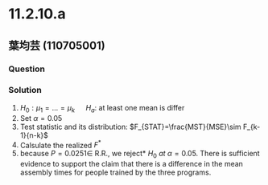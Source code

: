 # 11.2.10.a
## 葉均芸 (110705001) 

### Question

### Solution
1. $H_0:\mu_1=…=\mu_k$ &emsp; $H_a:$ at least one mean is differ
2. Set  $\alpha=0.05$
3. Test statistic and its distribution: $F_{STAT}=\frac{MST}{MSE}\sim F_{k-1}{n-k}$
4. Calsulate the realized $F^*$
6. because $P=0.0251 \in$ R.R., we reject* $H_0$ *at* $\alpha=0.05$.
There is sufficient evidence to support the claim that there is a difference in the mean assembly times for people trained by the three programs.
